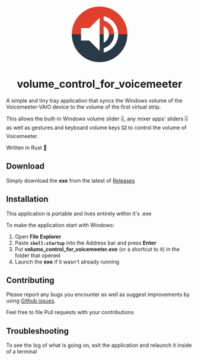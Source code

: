 <p align="center">
    <img width="150" 
        src="media/icon.svg" 
        alt="logo">
</p>

<h1 align="center">volume_control_for_voicemeeter</h1>

A simple and tiny tray application that syncs the Windows volume of the Voicemeeter-VAIO device to the volume of the first virtual strip.

This allows the built-in Windows volume slider 🎚️, any mixer apps' sliders 🎚️ as well as gestures and keyboard volume keys ⌨️ to control the volume of Voicemeeter.

Written in Rust  🦀

## Download

Simply download the **exe** from the latest of [Releases](https://github.com/not-holar/volume_control_for_voicemeeter/releases)

## Installation

This application is portable and lives entirely within it's .exe

To make the application start with Windows:

1. Open **File Explorer**
2. Paste **`shell:startup`** into the Address bar and press **Enter**
3. Put **volume_control_for_voicemeeter.exe** (or a shortcut to it) in the folder that opened
4. Launch the **exe** if it wasn't already running

## Contributing

Please report any bugs you encounter as well as suggest improvements by using [Github issues](https://github.com/not-holar/volume_control_for_voicemeeter/issues).

Feel free to file Pull requests with your contributions

## Troubleshooting

To see the log of what is going on, exit the application and relaunch it inside of a terminal

